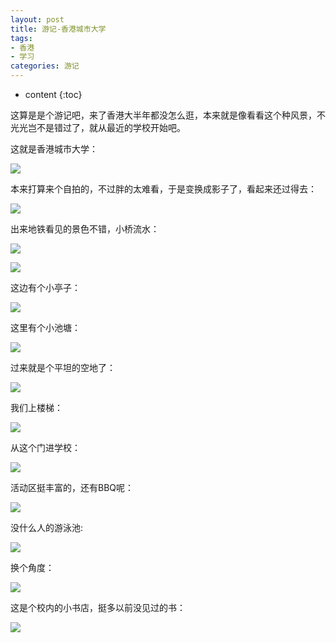 ```yaml
---
layout: post
title: 游记-香港城市大学
tags:
- 香港
- 学习
categories: 游记
---
```

* content
{:toc}

这算是是个游记吧，来了香港大半年都没怎么逛，本来就是像看看这个种风景，不光光岂不是错过了，就从最近的学校开始吧。




这就是香港城市大学：

![](http://i2.muimg.com/593397/4b42043f418d6578.jpg)

本来打算来个自拍的，不过胖的太难看，于是变换成影子了，看起来还过得去：

![](http://i4.buimg.com/593397/c06facd02931e2be.jpg)

出来地铁看见的景色不错，小桥流水：

![](http://i2.muimg.com/593397/d7edeebd97ddb4ff.jpg)

![](http://i2.muimg.com/593397/20e857f4f0dbe466.jpg)

这边有个小亭子：

![](http://i2.muimg.com/593397/845dca8d85a435e6.jpg)

这里有个小池塘：

![](http://i2.muimg.com/593397/6a665abcd49e17b9.jpg)

过来就是个平坦的空地了：

![](http://i2.muimg.com/593397/1eba58b54f03b791.jpg)

我们上楼梯：

![](http://i2.muimg.com/593397/3f8c18e6bc9b32d1.jpg)

从这个门进学校：

![](http://i2.muimg.com/593397/7687a2225254342b.jpg)

活动区挺丰富的，还有BBQ呢：

![](http://i2.muimg.com/593397/583464ee9ca8f9c6.jpg)

没什么人的游泳池:

![](http://i2.muimg.com/593397/833239691a3ce0de.jpg)

换个角度：

![](http://i2.muimg.com/593397/052857bab926598a.jpg)

这是个校内的小书店，挺多以前没见过的书：

![](http://i2.muimg.com/593397/3b78f25a08967ce2.jpg)

